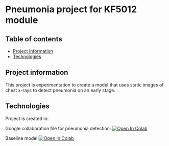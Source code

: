 # Pneumonia project for KF5012 module

## Table of contents
* [Project information](#project-info)
* [Technologies](#technologies)

## Project information
This project is experimentation to create a model that uses static images of chest x-rays to detect pneumonia on an early stage.
	
## Technologies 
Project is created in:

Google collaboration file for pneumonia detection:
[![Open In Colab](https://colab.research.google.com/assets/colab-badge.svg)](https://colab.research.google.com/github/Amzo/pneumonia/blob/main/cnnModels.ipynb)

Baseline model 
[![Open In Colab](https://colab.research.google.com/assets/colab-badge.svg)](https://colab.research.google.com/github/Amzo/pneumonia/blob/main/baseline.ipynb)




